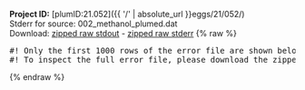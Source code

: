 **Project ID:** [plumID:21.052]({{ '/' | absolute_url }}eggs/21/052/)  
Stderr for source:  002_methanol_plumed.dat   
Download: [zipped raw stdout](002_methanol_plumed.dat.plumed.stdout.txt.zip) - [zipped raw stderr](002_methanol_plumed.dat.plumed.stderr.txt.zip) 
{% raw %}
<pre>
#! Only the first 1000 rows of the error file are shown below
#! To inspect the full error file, please download the zipped raw stderr file above
</pre>
{% endraw %}
